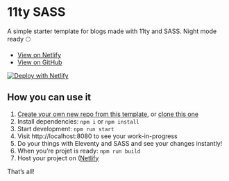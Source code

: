 # 11ty SASS

A simple starter template for blogs made with 11ty and SASS. Night mode ready 🌕

* [View on Netlify](https://nikitazanella-11tysass.netlify.app/https://nikitazanella-11tysass.netlify.app/)
* [View on GitHub](https://github.com/NikitaZanella/11ty-SASS)

[![Deploy with Netlify](https://www.netlify.com/img/deploy/button.svg)](https://app.netlify.com/start/deploy?repository=https://github.com/NikitaZanella/11ty-SASS)

## How you can use it
1. [Create your own new repo from this template](https://github.com/NikitaZanella/11ty-SASS/generate), or [clone this one](https://docs.github.com/en/free-pro-team@latest/github/creating-cloning-and-archiving-repositories/cloning-a-repository)
2. Install dependencies: `npm i` or `npm install`
3. Start development: `npm run start`
4. Visit http://localhost:8080 to see your work-in-progress
5. Do your things with Eleventy and SASS and see your changes instantly!
6. When you’re projet is ready: `npm run build`
7. Host your project on ([Netlify](https://www.netlify.com/)

That’s all!